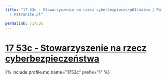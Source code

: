 ```yaml
---
title: "17 53c - Stowarzyszenie na rzecz cyberbezpiecze\u0144stwa | Patromierz - statystyki\
  \ Patronite.pl"

permalink: /1753c
---
```


# [17 53c - Stowarzyszenie na rzecz cyberbezpieczeństwa](https://patronite.pl/1753c)

{% include profile.md name="1753c" prefix="1" %}
